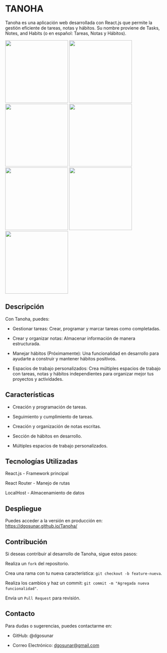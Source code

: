 # TANOHA

Tanoha es una aplicación web desarrollada con React.js que permite la gestión eficiente de tareas, notas y hábitos. Su nombre proviene de Tasks, Notes, and Habits (o en español: Tareas, Notas y Hábitos).

<img src='./public/Presentación/Img1.jpeg' width="200"> <img src='./public/Presentación/Img2.jpeg' width="200"> <!-- <img src='./public/Presentación/Img3.jpeg' width="200"> --><img src='./public/Presentación/Img4.jpeg' width="200"> <img src='./public/Presentación/Img5.jpeg' width="200"> <img src='./public/Presentación/Img6.jpeg' width="200"> <img src='./public/Presentación/Img7.jpeg' width="200"> <img src='./public/Presentación/Img8.jpeg' width="200"> 

## Descripción

Con Tanoha, puedes:

- Gestionar tareas: Crear, programar y marcar tareas como completadas.

- Crear y organizar notas: Almacenar información de manera estructurada.

- Manejar hábitos (Próximamente): Una funcionalidad en desarrollo para ayudarte a construir y mantener hábitos positivos.

- Espacios de trabajo personalizados: Crea múltiples espacios de trabajo con tareas, notas y hábitos independientes para organizar mejor tus proyectos y actividades.

## Características

- Creación y programación de tareas.

- Seguimiento y cumplimiento de tareas.

- Creación y organización de notas escritas.

- Sección de hábitos en desarrollo.

- Múltiples espacios de trabajo personalizados.

## Tecnologías Utilizadas

React.js - Framework principal

React Router - Manejo de rutas

LocalHost - Almacenamiento de datos

## Despliegue

Puedes acceder a la versión en producción en: https://dgosunar.github.io/Tanoha/

## Contribución

Si deseas contribuir al desarrollo de Tanoha, sigue estos pasos:

Realiza un `fork` del repositorio.

Crea una rama con tu nueva característica: `git checkout -b feature-nueva`.

Realiza los cambios y haz un commit: `git commit -m "Agregada nueva funcionalidad"`.

Envía un `Pull Request` para revisión.

<!-- ##  Licencia

Este proyecto está bajo la licencia MIT - consulta el archivo LICENSE para más detalles. -->

## Contacto

Para dudas o sugerencias, puedes contactarme en:

- GitHub: @dgosunar

- Correo Electrónico: dgosunar@gmail.com
